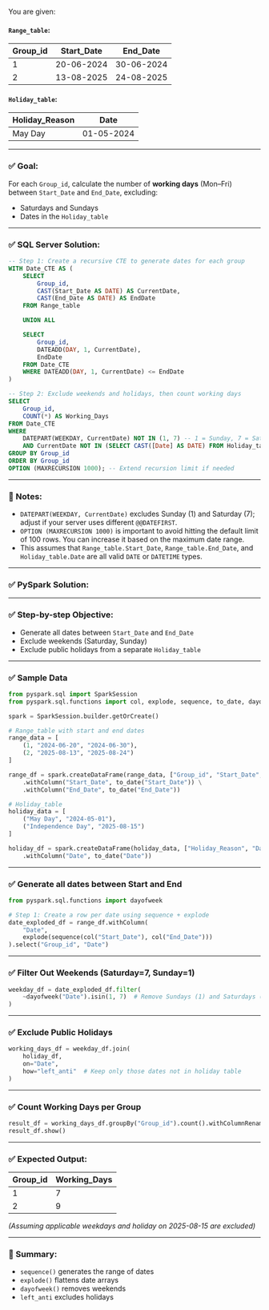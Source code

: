 You are given:

#### `Range_table`:

| Group\_id | Start\_Date | End\_Date  |
| --------- | ----------- | ---------- |
| 1         | 20-06-2024  | 30-06-2024 |
| 2         | 13-08-2025  | 24-08-2025 |

#### `Holiday_table`:

| Holiday\_Reason | Date       |
| --------------- | ---------- |
| May Day         | 01-05-2024 |

---

### ✅ **Goal:**

For each `Group_id`, calculate the number of **working days** (Mon–Fri) between `Start_Date` and `End_Date`, excluding:

* Saturdays and Sundays
* Dates in the `Holiday_table`

---

### ✅ **SQL Server Solution:**

```sql
-- Step 1: Create a recursive CTE to generate dates for each group
WITH Date_CTE AS (
    SELECT 
        Group_id,
        CAST(Start_Date AS DATE) AS CurrentDate,
        CAST(End_Date AS DATE) AS EndDate
    FROM Range_table

    UNION ALL

    SELECT 
        Group_id,
        DATEADD(DAY, 1, CurrentDate),
        EndDate
    FROM Date_CTE
    WHERE DATEADD(DAY, 1, CurrentDate) <= EndDate
)

-- Step 2: Exclude weekends and holidays, then count working days
SELECT 
    Group_id,
    COUNT(*) AS Working_Days
FROM Date_CTE
WHERE 
    DATEPART(WEEKDAY, CurrentDate) NOT IN (1, 7) -- 1 = Sunday, 7 = Saturday (depends on @@DATEFIRST setting)
    AND CurrentDate NOT IN (SELECT CAST([Date] AS DATE) FROM Holiday_table)
GROUP BY Group_id
ORDER BY Group_id
OPTION (MAXRECURSION 1000); -- Extend recursion limit if needed
```

---

### 📝 Notes:

* `DATEPART(WEEKDAY, CurrentDate)` excludes Sunday (1) and Saturday (7); adjust if your server uses different `@@DATEFIRST`.
* `OPTION (MAXRECURSION 1000)` is important to avoid hitting the default limit of 100 rows. You can increase it based on the maximum date range.
* This assumes that `Range_table.Start_Date`, `Range_table.End_Date`, and `Holiday_table.Date` are all valid `DATE` or `DATETIME` types.

---

### ✅ **PySpark Solution:**
---

### ✅ **Step-by-step Objective:**

* Generate all dates between `Start_Date` and `End_Date`
* Exclude weekends (Saturday, Sunday)
* Exclude public holidays from a separate `Holiday_table`

---

### ✅ **Sample Data**

```python
from pyspark.sql import SparkSession
from pyspark.sql.functions import col, explode, sequence, to_date, dayofweek

spark = SparkSession.builder.getOrCreate()

# Range_table with start and end dates
range_data = [
    (1, "2024-06-20", "2024-06-30"),
    (2, "2025-08-13", "2025-08-24")
]

range_df = spark.createDataFrame(range_data, ["Group_id", "Start_Date", "End_Date"]) \
    .withColumn("Start_Date", to_date("Start_Date")) \
    .withColumn("End_Date", to_date("End_Date"))

# Holiday_table
holiday_data = [
    ("May Day", "2024-05-01"),
    ("Independence Day", "2025-08-15")
]

holiday_df = spark.createDataFrame(holiday_data, ["Holiday_Reason", "Date"]) \
    .withColumn("Date", to_date("Date"))
```

---

### ✅ **Generate all dates between Start and End**

```python
from pyspark.sql.functions import dayofweek

# Step 1: Create a row per date using sequence + explode
date_exploded_df = range_df.withColumn(
    "Date",
    explode(sequence(col("Start_Date"), col("End_Date")))
).select("Group_id", "Date")
```

---

### ✅ **Filter Out Weekends (Saturday=7, Sunday=1)**

```python
weekday_df = date_exploded_df.filter(
    ~dayofweek("Date").isin(1, 7)  # Remove Sundays (1) and Saturdays (7)
)
```

---

### ✅ **Exclude Public Holidays**

```python
working_days_df = weekday_df.join(
    holiday_df,
    on="Date",
    how="left_anti"  # Keep only those dates not in holiday table
)
```

---

### ✅ **Count Working Days per Group**

```python
result_df = working_days_df.groupBy("Group_id").count().withColumnRenamed("count", "Working_Days")
result_df.show()
```

---

### ✅ **Expected Output:**

| Group\_id | Working\_Days |
| --------- | ------------- |
| 1         | 7             |
| 2         | 9             |

*(Assuming applicable weekdays and holiday on 2025-08-15 are excluded)*

---

### 🔁 Summary:

* `sequence()` generates the range of dates
* `explode()` flattens date arrays
* `dayofweek()` removes weekends
* `left_anti` excludes holidays
